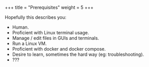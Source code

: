 +++
title = "Prerequisites"
weight = 5
+++

Hopefully this describes you:

- Human.
- Proficient with Linux terminal usage.
- Manage / edit files in GUIs and terminals.
- Run a Linux VM.
- Proficient with docker and docker compose.
- Desire to learn, sometimes the hard way (eg: troubleshooting).
- ???
